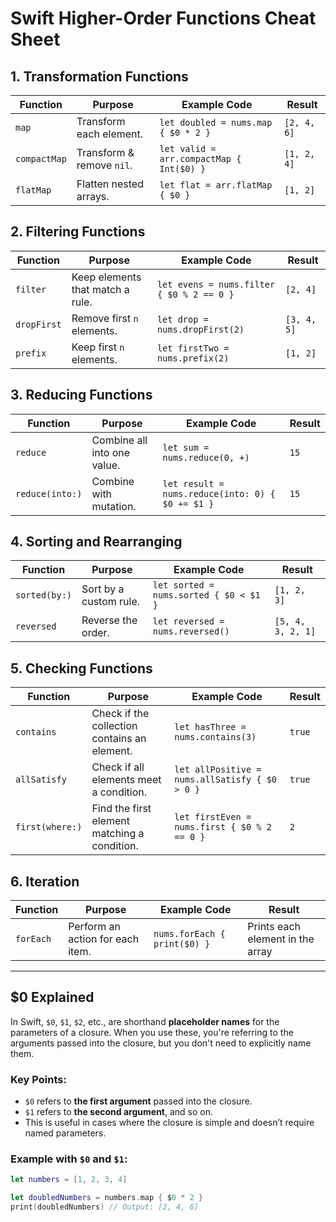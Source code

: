 # Swift Higher-Order Functions Cheat Sheet

## 1. Transformation Functions

| Function         | Purpose                              | Example Code                               | Result         |
|------------------|--------------------------------------|--------------------------------------------|----------------|
| `map`            | Transform each element.             | `let doubled = nums.map { $0 * 2 }`        | `[2, 4, 6]`    |
| `compactMap`     | Transform & remove `nil`.           | `let valid = arr.compactMap { Int($0) }`   | `[1, 2, 4]`    |
| `flatMap`        | Flatten nested arrays.              | `let flat = arr.flatMap { $0 }`            | `[1, 2]`       |

## 2. Filtering Functions

| Function         | Purpose                              | Example Code                               | Result         |
|------------------|--------------------------------------|--------------------------------------------|----------------|
| `filter`         | Keep elements that match a rule.    | `let evens = nums.filter { $0 % 2 == 0 }`  | `[2, 4]`       |
| `dropFirst`      | Remove first `n` elements.          | `let drop = nums.dropFirst(2)`             | `[3, 4, 5]`    |
| `prefix`         | Keep first `n` elements.            | `let firstTwo = nums.prefix(2)`            | `[1, 2]`       |

## 3. Reducing Functions

| Function         | Purpose                              | Example Code                               | Result         |
|------------------|--------------------------------------|--------------------------------------------|----------------|
| `reduce`         | Combine all into one value.         | `let sum = nums.reduce(0, +)`              | `15`           |
| `reduce(into:)`  | Combine with mutation.              | `let result = nums.reduce(into: 0) { $0 += $1 }` | `15`         |

## 4. Sorting and Rearranging

| Function         | Purpose                              | Example Code                               | Result         |
|------------------|--------------------------------------|--------------------------------------------|----------------|
| `sorted(by:)`    | Sort by a custom rule.              | `let sorted = nums.sorted { $0 < $1 }`     | `[1, 2, 3]`    |
| `reversed`       | Reverse the order.                  | `let reversed = nums.reversed()`           | `[5, 4, 3, 2, 1]` |

## 5. Checking Functions

| Function         | Purpose                              | Example Code                               | Result         |
|------------------|--------------------------------------|--------------------------------------------|----------------|
| `contains`       | Check if the collection contains an element. | `let hasThree = nums.contains(3)`       | `true`         |
| `allSatisfy`     | Check if all elements meet a condition. | `let allPositive = nums.allSatisfy { $0 > 0 }` | `true`     |
| `first(where:)`  | Find the first element matching a condition. | `let firstEven = nums.first { $0 % 2 == 0 }` | `2`         |

## 6. Iteration

| Function         | Purpose                              | Example Code                               | Result         |
|------------------|--------------------------------------|--------------------------------------------|----------------|
| `forEach`        | Perform an action for each item.     | `nums.forEach { print($0) }`               | Prints each element in the array |

---

## **$0 Explained**

In Swift, `$0`, `$1`, `$2`, etc., are shorthand **placeholder names** for the parameters of a closure. When you use these, you're referring to the arguments passed into the closure, but you don't need to explicitly name them.

### **Key Points:**
- `$0` refers to **the first argument** passed into the closure.
- `$1` refers to **the second argument**, and so on.
- This is useful in cases where the closure is simple and doesn’t require named parameters.

### **Example with `$0` and `$1`**:

```swift
let numbers = [1, 2, 3, 4]

let doubledNumbers = numbers.map { $0 * 2 }
print(doubledNumbers) // Output: [2, 4, 6]
